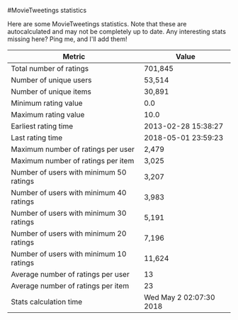 #MovieTweetings statistics

Here are some MovieTweetings statistics. Note that these are autocalculated and may not be completely up to date. Any interesting stats missing here? Ping me, and I'll add them!

Metric | Value
--- | ---
Total number of ratings                 | 701,845
Number of unique users                  | 53,514
Number of unique items                  | 30,891
Minimum rating value                    | 0.0
Maximum rating value                    | 10.0
Earliest rating time                    | 2013-02-28 15:38:27
Last rating time                        | 2018-05-01 23:59:23
Maximum number of ratings per user      | 2,479
Maximum number of ratings per item      | 3,025
Number of users with minimum 50 ratings | 3,207
Number of users with minimum 40 ratings | 3,983
Number of users with minimum 30 ratings | 5,191
Number of users with minimum 20 ratings | 7,196
Number of users with minimum 10 ratings | 11,624
Average number of ratings per user      | 13
Average number of ratings per item      | 23
Stats calculation time                  | Wed May  2 02:07:30 2018

